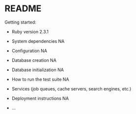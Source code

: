 # README

Getting started:

* Ruby version
2.3.1
* System dependencies
NA
* Configuration
NA
* Database creation
NA
* Database initialization
NA
* How to run the test suite
NA
* Services (job queues, cache servers, search engines, etc.)

* Deployment instructions
NA
* ...
